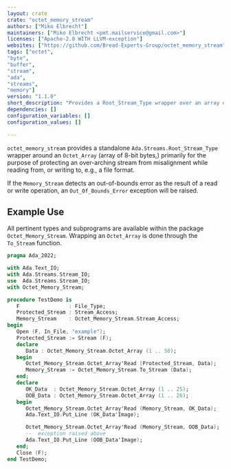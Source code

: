 ```yaml
---
layout: crate
crate: "octet_memory_stream"
authors: ["Miko Elbrecht"]
maintainers: ["Miko Elbrecht <pmt.mailservice@gmail.com>"]
licenses: ["Apache-2.0 WITH LLVM-exception"]
websites: ["https://github.com/Bread-Experts-Group/octet_memory_stream"]
tags: ["octet",
"byte",
"buffer",
"stream",
"ada",
"streams",
"memory"]
version: "1.1.0"
short_description: "Provides a Root_Stream_Type wrapper over an array of octets in memory."
dependencies: []
configuration_variables: []
configuration_values: []

---
```

`octet_memory_stream` provides a standalone `Ada.Streams.Root_Stream_Type`
wrapper around an `Octet_Array` (array of 8-bit bytes,) primarily for the
purpose of protecting an over-arching stream from misalignment while reading
from, or writing to, e.g., a file format.

If the `Memory_Stream` detects an out-of-bounds error as the result of a read
or write operation, an `Out_Of_Bounds_Error` exception will be raised.

Example Use
-----------
All pertinent types and subprograms are available within the package 
`Octet_Memory_Stream`. Wrapping an `Octet_Array` is done through the
`To_Stream` function.
```ada
pragma Ada_2022;

with Ada.Text_IO;
with Ada.Streams.Stream_IO;
use  Ada.Streams.Stream_IO;
with Octet_Memory_Stream;

procedure TestDemo is
   F                : File_Type;
   Protected_Stream : Stream_Access;
   Memory_Stream    : Octet_Memory_Stream.Stream_Access;
begin
   Open (F, In_File, "example");
   Protected_Stream := Stream (F);
   declare
      Data : Octet_Memory_Stream.Octet_Array (1 .. 50);
   begin
      Octet_Memory_Stream.Octet_Array'Read (Protected_Stream, Data);
      Memory_Stream := Octet_Memory_Stream.To_Stream (Data);
   end;
   declare
      OK_Data  : Octet_Memory_Stream.Octet_Array (1 .. 25);
      OOB_Data : Octet_Memory_Stream.Octet_Array (1 .. 26);
   begin
      Octet_Memory_Stream.Octet_Array'Read (Memory_Stream, OK_Data);
      Ada.Text_IO.Put_Line (OK_Data'Image);

      Octet_Memory_Stream.Octet_Array'Read (Memory_Stream, OOB_Data);
      --  exception raised above
      Ada.Text_IO.Put_Line (OOB_Data'Image);
   end;
   Close (F);
end TestDemo;
```



